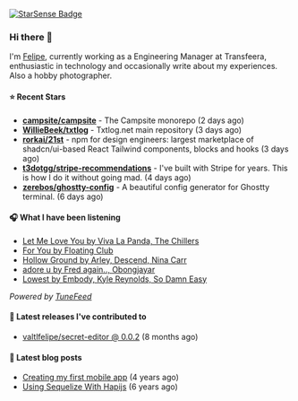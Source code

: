 <a href="https://starsense.app/developer-types" target="_blank"><img src="https://starsense.app/api/badge/?user=valtlfelipe" alt="StarSense Badge"></a>

### Hi there 👋

I'm [Felipe](https://felipevm.com), currently working as a Engineering Manager at Transfeera, enthusiastic in technology and occasionally write about my experiences. Also a hobby photographer.

#### ⭐ Recent Stars
- **[campsite/campsite](https://github.com/campsite/campsite)** - The Campsite monorepo (2 days ago)
- **[WillieBeek/txtlog](https://github.com/WillieBeek/txtlog)** - Txtlog.net main repository (3 days ago)
- **[rorkai/21st](https://github.com/rorkai/21st)** - npm for design engineers: largest marketplace of shadcn/ui-based React Tailwind components, blocks and hooks (3 days ago)
- **[t3dotgg/stripe-recommendations](https://github.com/t3dotgg/stripe-recommendations)** - I&#39;ve built with Stripe for years. This is how I do it without going mad. (4 days ago)
- **[zerebos/ghostty-config](https://github.com/zerebos/ghostty-config)** - A beautiful config generator for Ghostty terminal. (6 days ago)

#### 🎧 What I have been listening
- [Let Me Love You by Viva La Panda, The Chillers](https://open.spotify.com/track/5mSFt5jcLv0mMG8XvQ9Lr5)
- [For You by Floating Club](https://open.spotify.com/track/3hEXVxmaCvEtSJQ5oo75C1)
- [Hollow Ground by Arley, Descend, Nina Carr](https://open.spotify.com/track/74yu3pT1ZAc8Fm8ZQtdFy6)
- [adore u by Fred again.., Obongjayar](https://open.spotify.com/track/3YgtkOxZsTuaZdL8McA1FQ)
- [Lowest by Embody, Kyle Reynolds, So Damn Easy](https://open.spotify.com/track/168CHo0nA7qis8zx4fOdzn)

_Powered by [TuneFeed](https://tunefeed.app?ref=valtlfelipe-gh-profile)_ 

#### 🚀 Latest releases I've contributed to


- [valtlfelipe/secret-editor @ 0.0.2](https://github.com/valtlfelipe/secret-editor/releases/tag/0.0.2) (8 months ago)

#### 📄 Latest blog posts
- [Creating my first mobile app](https://felipevm.com/posts/creating-my-first-mobile-app/) (4 years ago)
- [Using Sequelize With Hapijs](https://felipevm.com/posts/using-sequelize-with-hapijs/) (6 years ago)
